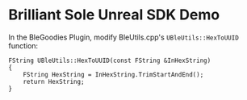 # Brilliant Sole Unreal SDK Demo

In the BleGoodies Plugin, modify BleUtils.cpp's `UBleUtils::HexToUUID` function:

```
FString UBleUtils::HexToUUID(const FString &InHexString)
{
	FString HexString = InHexString.TrimStartAndEnd();
	return HexString;
}
```
